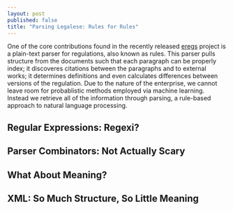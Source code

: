 ```yaml
---
layout: post
published: false
title: "Parsing Legalese: Rules for Rules"
---
```


One of the core contributions found in the recently released [eregs](http://eregs.github.io/eregulations) project is a plain-text parser for regulations, also known as rules. This parser pulls structure from the documents such that each paragraph can be properly index; it discoveres citations between the paragraphs and to external works; it determines definitions and even calculates differences between versions of the regulation. Due to the nature of the enterprise, we cannot leave room for probablistic methods employed via machine learning. Instead we retrieve all of the information through parsing, a rule-based approach to natural language processing.

## Regular Expressions: Regexi?

## Parser Combinators: Not Actually Scary

## What About Meaning?

## XML: So Much Structure, So Little Meaning